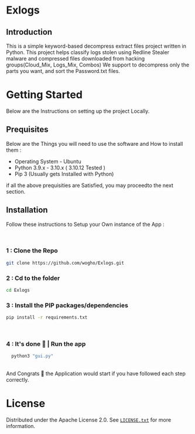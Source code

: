 # Exlogs

 ##  Introduction
This is a simple keyword-based decompress extract files project written in Python. This project helps classify logs stolen using Redline Stealer malware and compressed files downloaded from hacking groups(Cloud_Mix, Logs_Mix, Combos) We support to decompress only the parts you want, and sort the Password.txt files.

# Getting Started  
Below are the Instructions on setting up the project Locally.</br>
## Prequisites 
Below are the Things you will need to use the software and How to install them :
- Operating System - Ubuntu
- Python 3.9.x - 3.10.x ( 3.10.12 Tested )
- Pip 3 (Usually gets Installed with Python)

if all the above prequisities are Satisfied, you may proceedto the next section.

## Installation
Follow these instructions to Setup your Own instance of the App :

</br>


### 1 : Clone the Repo 
```bash
git clone https://github.com/wogho/Exlogs.git
```
### 2 : Cd to the folder
```bash
cd Exlogs
```
### 3 : Install the PIP packages/dependencies
```bash
pip install -r requirements.txt
```

</br>

### 4 : It's done 🎉 | Run the app
```bash
  python3 "gui.py"
```
</br>
And Congrats 🎉 the Application would start if you have followed each step correctly.

# License

Distributed under the Apache License 2.0. See [`LICENSE.txt`](/LICENSE) for more information.
